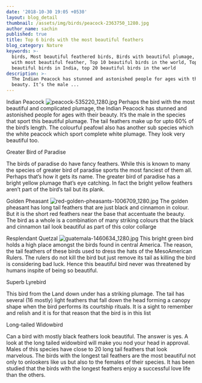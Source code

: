 ```yaml
---
date: '2018-10-30 19:05 +0530'
layout: blog_detail
thumbnail: /assets/img/birds/peacock-2363750_1280.jpg
author_name: sachin
published: true
title: Top 6 birds with the most beautiful feathers
blog_category: Nature
keywords: >-
  birds, Most beautiful feathered birds, Birds with beautiful plumage, Birds
  with most beautiful feather, Top 10 beautiful birds in the world, Top 10
  beautiful birds in India, top 20 beautiful birds in the world
description: >-
  The Indian Peacock has stunned and astonished people for ages with their
  beauty. It’s the male ...
---
```

Indian Peacock
![peacock-535220_1280.jpg]({{site.baseurl}}/assets/img/birds/peacock-535220_1280.jpg)
Perhaps the bird with the most beautiful and complicated plumage, the Indian Peacock has stunned and astonished people for ages with their beauty. It’s the male in the species that sport this beautiful plumage. The tail feathers make up for upto 60% of the bird’s length. The colourful peafowl also has another sub species which the white peacock which sport complete white plumage. They look very beautiful too.

Greater Bird of Paradise

The birds of paradise do have fancy feathers. While this is known to many the species of greater bird of paradise sports the most fanciest of them all. Perhaps that’s how it gets its name. The greater bird of paradise has a bright yellow plumage that’s eye catching. In fact the bright yellow feathers aren’t part of the bird’s tail but its plank.

Golden Pheasant
![red-golden-pheasants-1006709_1280.jpg]({{site.baseurl}}/assets/img/birds/red-golden-pheasants-1006709_1280.jpg)
The golden pheasant has long tail feathers that are just black and cinnamon in colour. But it is the short red feathers near the base that accentuate the beauty. The bird as a whole is a combination of many striking colours that the black and cinnamon tail look beautiful as part of this color collarge

Resplendant Quetzal
![guatemala-1460634_1280.jpg]({{site.baseurl}}/assets/img/birds/guatemala-1460634_1280.jpg)
This bright green bird holds a high place amongst the birds found in central America. The reason, the tail feathers of these birds used to dress the hats of the MesoAmerican Rulers. The rulers do not kill the bird but just remove its tail as killing the bird is considering bad luck. Hence this beautiful bird never was threatened by humans inspite of being so beautiful.

Superb Lyrebird

This bird from the Land down under has a striking plumage. The tail has several (16 mostly) light feathers that fall down the head forming a canopy shape when the bird performs its courtship rituals. It is a sight to remember and relish and it is for that reason that the bird is in this list

Long-tailed Widowbird

Can a bird with mostly black feathers look beautiful. The answer is yes. A look at the long tailed widowbird will make you nod your head in approval. Males of this species have close to 20 long tail feathers that look marvelous. The birds with the longest tail feathers are the most beautiful not only to onlookers like us but also to the females of their species. It has been studied that the birds with the longest feathers enjoy a successful love life than the others.
